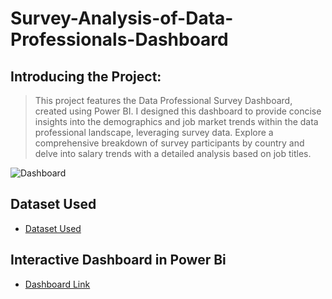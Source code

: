 # Survey-Analysis-of-Data-Professionals-Dashboard

## Introducing the Project:
> This project features the Data Professional Survey Dashboard, created using Power BI. I designed this dashboard to provide concise insights into the demographics and job market trends within the data professional landscape, leveraging survey data. Explore a comprehensive breakdown of survey participants by country and delve into salary trends with a detailed analysis based on job titles.

![Dashboard](https://github.com/fatm2/Survey-Analysis-of-Data-Professionals-Dashboard/assets/109034314/cab9bc6d-327f-4269-8acc-e2d94dbddec8)


## Dataset Used
- [Dataset Used](https://github.com/fatm2/Survey-Analysis-of-Data-Professionals-Dashboard/blob/main/Dataset.xlsx)

## Interactive Dashboard in Power Bi

- [Dashboard Link](https://app.powerbi.com/view?r=eyJrIjoiNmY1Zjk2OWEtMzBlMi00OWRkLWE4NjktOWM3ODZlNzE4NWY0IiwidCI6IjUxNGZhYTE5LThjODQtNGNlZi04YWU5LTJiOWRiY2U5MzNjZCIsImMiOjl9)
